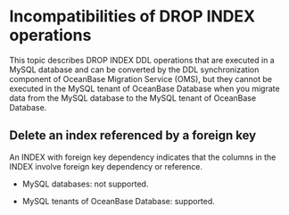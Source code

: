 # Incompatibilities of DROP INDEX operations

This topic describes DROP INDEX DDL operations that are executed in a MySQL database and can be converted by the DDL synchronization component of OceanBase Migration Service (OMS), but they cannot be executed in the MySQL tenant of OceanBase Database when you migrate data from the MySQL database to the MySQL tenant of OceanBase Database.

## Delete an index referenced by a foreign key

An INDEX with foreign key dependency indicates that the columns in the INDEX involve foreign key dependency or reference.

* MySQL databases: not supported.

* MySQL tenants of OceanBase Database: supported.
